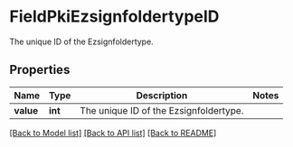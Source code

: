 # FieldPkiEzsignfoldertypeID

The unique ID of the Ezsignfoldertype.

## Properties
Name | Type | Description | Notes
------------ | ------------- | ------------- | -------------
**value** | **int** | The unique ID of the Ezsignfoldertype. | 

[[Back to Model list]](../README.md#documentation-for-models) [[Back to API list]](../README.md#documentation-for-api-endpoints) [[Back to README]](../README.md)


